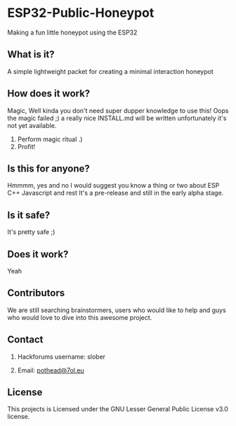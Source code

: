 # ESP32-Public-Honeypot
Making a fun little honeypot using the ESP32 

## What is it?
A simple lightweight packet for creating a minimal interaction honeypot

## How does it work?
Magic, Well kinda you don't need super dupper knowledge to use this!
Oops the magic failed ;) a really nice INSTALL.md will be written unfortunately it's not yet available.
1) Perform magic ritual
.) 
6) Profit!

## Is this for anyone?
Hmmmm, yes and no I would suggest you know a thing or two about ESP C++ Javascript and rest
It's a pre-release and still in the early alpha stage.

## Is it safe?
It's pretty safe ;)

## Does it work?
Yeah 

## Contributors
We are still searching brainstormers, users who would like to help and guys who would love to dive into this awesome project.

## Contact
1) Hackforums username: slober

2) Email: pothead@7ol.eu

## License
This projects is Licensed under the GNU Lesser General Public License v3.0 license.

